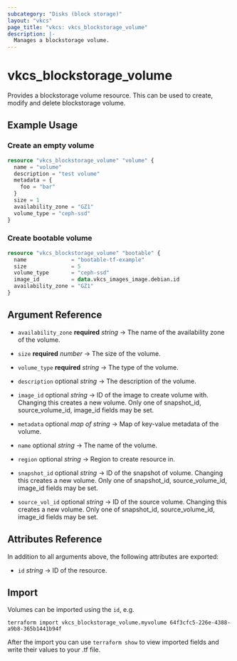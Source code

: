 ```yaml
---
subcategory: "Disks (block storage)"
layout: "vkcs"
page_title: "vkcs: vkcs_blockstorage_volume"
description: |-
  Manages a blockstorage volume.
---
```


# vkcs_blockstorage_volume

Provides a blockstorage volume resource. This can be used to create, modify and delete blockstorage volume.

## Example Usage

### Create an empty volume
```terraform
resource "vkcs_blockstorage_volume" "volume" {
  name = "volume"
  description = "test volume"
  metadata = {
    foo = "bar"
  }
  size = 1
  availability_zone = "GZ1"
  volume_type = "ceph-ssd"
}
```

### Create bootable volume
```terraform
resource "vkcs_blockstorage_volume" "bootable" {
  name              = "bootable-tf-example"
  size              = 5
  volume_type       = "ceph-ssd"
  image_id          = data.vkcs_images_image.debian.id
  availability_zone = "GZ1"
}
```

## Argument Reference
- `availability_zone` **required** *string* &rarr;  The name of the availability zone of the volume.

- `size` **required** *number* &rarr;  The size of the volume.

- `volume_type` **required** *string* &rarr;  The type of the volume.

- `description` optional *string* &rarr;  The description of the volume.

- `image_id` optional *string* &rarr;  ID of the image to create volume with. Changing this creates a new volume. Only one of snapshot_id, source_volume_id, image_id fields may be set.

- `metadata` optional *map of* *string* &rarr;  Map of key-value metadata of the volume.

- `name` optional *string* &rarr;  The name of the volume.

- `region` optional *string* &rarr;  Region to create resource in.

- `snapshot_id` optional *string* &rarr;  ID of the snapshot of volume. Changing this creates a new volume. Only one of snapshot_id, source_volume_id, image_id fields may be set.

- `source_vol_id` optional *string* &rarr;  ID of the source volume. Changing this creates a new volume. Only one of snapshot_id, source_volume_id, image_id fields may be set.


## Attributes Reference
In addition to all arguments above, the following attributes are exported:
- `id` *string* &rarr;  ID of the resource.



## Import

Volumes can be imported using the `id`, e.g.

```shell
terraform import vkcs_blockstorage_volume.myvolume 64f3cfc5-226e-4388-a9b8-365b1441b94f
```

After the import you can use ```terraform show``` to view imported fields and write their values to your .tf file.
